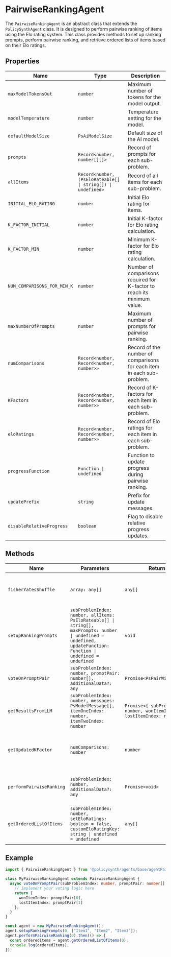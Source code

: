 # PairwiseRankingAgent

The `PairwiseRankingAgent` is an abstract class that extends the `PolicySynthAgent` class. It is designed to perform pairwise ranking of items using the Elo rating system. This class provides methods to set up ranking prompts, perform pairwise ranking, and retrieve ordered lists of items based on their Elo ratings.

## Properties

| Name                        | Type                                | Description                                                                 |
|-----------------------------|-------------------------------------|-----------------------------------------------------------------------------|
| `maxModelTokensOut`         | `number`                            | Maximum number of tokens for the model output.                              |
| `modelTemperature`          | `number`                            | Temperature setting for the model.                                          |
| `defaultModelSize`          | `PsAiModelSize`                     | Default size of the AI model.                                               |
| `prompts`                   | `Record<number, number[][]>`        | Record of prompts for each sub-problem.                                     |
| `allItems`                  | `Record<number, (PsEloRateable[] \| string[]) \| undefined>` | Record of all items for each sub-problem.                                   |
| `INITIAL_ELO_RATING`        | `number`                            | Initial Elo rating for items.                                               |
| `K_FACTOR_INITIAL`          | `number`                            | Initial K-factor for Elo rating calculation.                                |
| `K_FACTOR_MIN`              | `number`                            | Minimum K-factor for Elo rating calculation.                                |
| `NUM_COMPARISONS_FOR_MIN_K` | `number`                            | Number of comparisons required for K-factor to reach its minimum value.     |
| `maxNumberOfPrompts`        | `number`                            | Maximum number of prompts for pairwise ranking.                             |
| `numComparisons`            | `Record<number, Record<number, number>>` | Record of the number of comparisons for each item in each sub-problem.      |
| `KFactors`                  | `Record<number, Record<number, number>>` | Record of K-factors for each item in each sub-problem.                      |
| `eloRatings`                | `Record<number, Record<number, number>>` | Record of Elo ratings for each item in each sub-problem.                    |
| `progressFunction`          | `Function \| undefined`             | Function to update progress during pairwise ranking.                        |
| `updatePrefix`              | `string`                            | Prefix for update messages.                                                 |
| `disableRelativeProgress`   | `boolean`                           | Flag to disable relative progress updates.                                  |

## Methods

| Name                   | Parameters                                                                 | Return Type                | Description                                                                 |
|------------------------|----------------------------------------------------------------------------|----------------------------|-----------------------------------------------------------------------------|
| `fisherYatesShuffle`   | `array: any[]`                                                             | `any[]`                    | Shuffles an array using the Fisher-Yates algorithm.                         |
| `setupRankingPrompts`  | `subProblemIndex: number, allItems: PsEloRateable[] \| string[], maxPrompts: number \| undefined = undefined, updateFunction: Function \| undefined = undefined` | `void`                     | Sets up ranking prompts for a sub-problem.                                   |
| `voteOnPromptPair`     | `subProblemIndex: number, promptPair: number[], additionalData?: any`      | `Promise<PsPairWiseVoteResults>` | Abstract method to vote on a prompt pair.                                   |
| `getResultsFromLLM`    | `subProblemIndex: number, messages: PsModelMessage[], itemOneIndex: number, itemTwoIndex: number` | `Promise<{ subProblemIndex: number, wonItemIndex: number, lostItemIndex: number }>` | Gets results from the LLM for a prompt pair.                                |
| `getUpdatedKFactor`    | `numComparisons: number`                                                   | `number`                   | Calculates the updated K-factor based on the number of comparisons.         |
| `performPairwiseRanking` | `subProblemIndex: number, additionalData?: any`                          | `Promise<void>`            | Performs pairwise ranking for a sub-problem.                                |
| `getOrderedListOfItems` | `subProblemIndex: number, setEloRatings: boolean = false, customEloRatingKey: string \| undefined = undefined` | `any[]`                    | Retrieves an ordered list of items based on their Elo ratings.              |

## Example

```typescript
import { PairwiseRankingAgent } from '@policysynth/agents/base/agentPairwiseRanking.js';

class MyPairwiseRankingAgent extends PairwiseRankingAgent {
  async voteOnPromptPair(subProblemIndex: number, promptPair: number[], additionalData?: any): Promise<PsPairWiseVoteResults> {
    // Implement your voting logic here
    return {
      wonItemIndex: promptPair[0],
      lostItemIndex: promptPair[1]
    };
  }
}

const agent = new MyPairwiseRankingAgent();
agent.setupRankingPrompts(0, ["Item1", "Item2", "Item3"]);
agent.performPairwiseRanking(0).then(() => {
  const orderedItems = agent.getOrderedListOfItems(0);
  console.log(orderedItems);
});
```